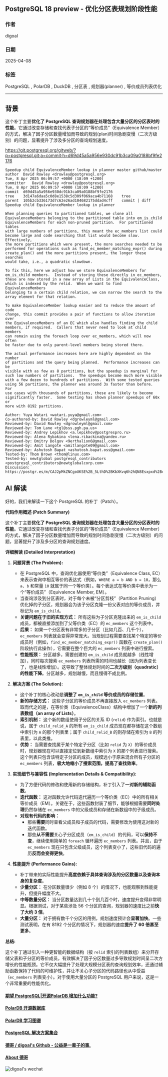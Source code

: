 ## PostgreSQL 18 preview - 优化分区表规划阶段性能  
    
### 作者    
digoal    
    
### 日期    
2025-04-08    
    
### 标签    
PostgreSQL , PolarDB , DuckDB , 分区表 , 规划器(planner) , 等价成员列表优化    
    
----    
    
## 背景    
这个补丁主要**优化了 PostgreSQL 查询规划器在处理包含大量分区的分区表时的性能**。它通过改变存储和查找代表子分区的“等价成员”（Equivalence Member）的方式，解决了因子分区数量增加而导致的规划(plan)时间急剧变慢（二次方级别）的问题，显著提升了涉及多分区的查询规划速度。  
       
https://git.postgresql.org/gitweb/?p=postgresql.git;a=commit;h=d69d45a5a956e930dc91b3ca09a0188bf9fe2176  
```    
Speedup child EquivalenceMember lookup in planner master github/master  
author	David Rowley <drowley@postgresql.org>	  
Tue, 8 Apr 2025 06:09:57 +0000 (18:09 +1200)  
committer	David Rowley <drowley@postgresql.org>	  
Tue, 8 Apr 2025 06:09:57 +0000 (18:09 +1200)  
commit	d69d45a5a956e930dc91b3ca09a0188bf9fe2176  
tree	3d147a6daa5c0d8e1538c5d309f069aca4b71168	tree  
parent	105b2cb336173d7c62e26ad104682175ddad4cff	commit | diff  
Speedup child EquivalenceMember lookup in planner  
  
When planning queries to partitioned tables, we clone all  
EquivalenceMembers belonging to the partitioned table into em_is_child  
EquivalenceMembers for each non-pruned partition.  For partitioned tables  
with large numbers of partitions, this meant the ec_members list could  
become large and code searching that list would become slow.  Effectively,  
the more partitions which were present, the more searches needed to be  
performed for operations such as find_ec_member_matching_expr() during  
create_plan() and the more partitions present, the longer these searches  
would take, i.e., a quadratic slowdown.  
  
To fix this, here we adjust how we store EquivalenceMembers for  
em_is_child members.  Instead of storing these directly in ec_members,  
these are now stored in a new array of Lists in the EquivalenceClass,  
which is indexed by the relid.  When we want to find EquivalenceMembers  
belonging to a certain child relation, we can narrow the search to the  
array element for that relation.  
  
To make EquivalenceMember lookup easier and to reduce the amount of code  
change, this commit provides a pair of functions to allow iteration over  
the EquivalenceMembers of an EC which also handles finding the child  
members, if required.  Callers that never need to look at child members  
can remain using the foreach loop over ec_members, which will now often  
be faster due to only parent-level members being stored there.  
  
The actual performance increases here are highly dependent on the number  
of partitions and the query being planned.  Performance increases can be  
visible with as few as 8 partitions, but the speedup is marginal for  
such low numbers of partitions.  The speedups become much more visible  
with a few dozen to hundreds of partitions.  With some tested queries  
using 56 partitions, the planner was around 3x faster than before.  For  
use cases with thousands of partitions, these are likely to become  
significantly faster.  Some testing has shown planner speedups of 60x or  
more with 8192 partitions.  
  
Author: Yuya Watari <watari.yuya@gmail.com>  
Co-authored-by: David Rowley <dgrowleyml@gmail.com>  
Reviewed-by: David Rowley <dgrowleyml@gmail.com>  
Reviewed-by: Tom Lane <tgl@sss.pgh.pa.us>  
Reviewed-by: Andrey Lepikhov <a.lepikhov@postgrespro.ru>  
Reviewed-by: Alena Rybakina <lena.ribackina@yandex.ru>  
Reviewed-by: Dmitry Dolgov <9erthalion6@gmail.com>  
Reviewed-by: Amit Langote <amitlangote09@gmail.com>  
Reviewed-by: Ashutosh Bapat <ashutosh.bapat.oss@gmail.com>  
Tested-by: Thom Brown <thom@linux.com>  
Tested-by: newtglobal postgresql_contributors <postgresql_contributors@newtglobalcorp.com>  
Discussion: https://postgr.es/m/CAJ2pMkZNCgoUKSE%2B_5LthD%2BKbXKvq6h2hQN8Esxpxd%2Bcxmgomg%40mail.gmail.com  
```    
    
## AI 解读    
好的，我们来解读一下这个 PostgreSQL 的补丁（Patch）。  
  
**代码作用概述 (Patch Summary)**  
  
这个补丁主要**优化了 PostgreSQL 查询规划器在处理包含大量分区的分区表时的性能**。它通过改变存储和查找代表子分区的“等价成员”（Equivalence Member）的方式，解决了因子分区数量增加而导致的规划时间急剧变慢（二次方级别）的问题，显著提升了涉及多分区的查询规划速度。  
  
**详细解读 (Detailed Interpretation)**  
  
1.  **问题背景 (The Problem):**  
    *   在 PostgreSQL 中，查询优化器使用“等价类”（Equivalence Class, EC）来表示查询中相互等价的表达式（例如，`WHERE a = b AND b = 10`，那么 `a`、`b` 和常量 `10` 就属于同一个等价类）。每个表达式在等价类中表示为一个“等价成员”（Equivalence Member, EM）。  
    *   当查询涉及到分区表时，对于每个未被“分区剪枝”（Partition Pruning）优化掉的子分区，规划器会为该子分区克隆一份父表对应的等价成员，并标记为 `em_is_child`。  
    *   **关键问题在于旧的实现方式：** 所有这些为子分区克隆出来的 `em_is_child` 成员，都被直接添加到了父等价类（EC）的 `ec_members` 这个列表中。  
    *   **后果：** 如果一个分区表有非常多的子分区（比如几百、几千个），`ec_members` 列表就会变得异常庞大。当规划过程需要查找某个特定的等价成员时（例如，`find_ec_member_matching_expr()` 函数在 `create_plan()` 阶段执行此操作），它需要在整个巨大的 `ec_members` 列表中进行搜索。  
    *   **性能瓶颈：** 分区越多，需要创建的 `em_is_child` 成员就越多（线性增加），同时每次搜索 `ec_members` 列表所需的时间也越长（因为列表变长了，也是线性增加）。这导致了整体规划时间的**二次方级别（quadratic）的性能下降**。分区越多，规划越慢，而且慢得不成比例。  
  
2.  **解决方案 (The Solution):**  
    *   这个补丁的核心改动是**调整了 `em_is_child` 等价成员的存储位置**。  
    *   **新的存储方式：** 这些子分区的等价成员不再直接放入 `ec_members` 列表。取而代之的是，在等价类（EquivalenceClass）结构中增加了一个**新的列表数组（an array of Lists）**。  
    *   **索引机制：** 这个新的数组使用子分区的关系 ID (`relid`) 作为索引。也就是说，属于 `child_relid_A` 的所有 `em_is_child` 成员现在都存储在这个数组中索引为 `A` 的那个列表里；属于 `child_relid_B` 的则存储在索引为 `B` 的列表里，以此类推。  
    *   **优势：** 当需要查找属于某个特定子分区（比如 `relid` 为 `X`）的等价成员时，规划器现在可以直接定位到新数组中索引为 `X` 的那个列表进行搜索。这个列表只包含该特定子分区的成员，规模远小于原来混合所有子分区的 `ec_members` 列表，**极大地缩小了搜索范围，提高了查找效率**。  
  
3.  **实现细节与兼容性 (Implementation Details & Compatibility):**  
    *   为了方便代码的修改和使用新的存储结构，补丁引入了**一对新的辅助函数**。  
    *   **迭代函数：** 这对函数允许代码迭代遍历一个等价类（EC）中的所有相关等价成员（EM）。关键在于，这些函数封装了细节，能够根据需要**同时处理**仍然存储在 `ec_members` 中的父级成员和存储在新数组中的子级成员。  
    *   **对现有代码的影响：**  
        *   那些**需要**同时查看父成员和子成员的代码，需要修改为使用这对新的迭代函数。  
        *   那些**从不需要**关心子分区成员（`em_is_child`）的代码，可以**保持不变**，继续使用简单的 `foreach` 循环遍历 `ec_members` 列表。并且，由于 `ec_members` 现在只包含父级成员，这个列表变小了，这些旧代码的遍历**反而会变得更快**。  
  
4.  **性能提升 (Performance Gains):**  
    *   补丁带来的实际性能提升**高度依赖于具体查询涉及的分区数量以及查询本身的复杂度**。  
    *   **少量分区：** 在分区数量很少（例如 8 个）的情况下，也能观察到性能提升，但提升幅度不大。  
    *   **中等数量分区：** 当分区数量达到几十个到几百个时，速度提升变得非常明显。根据测试，对于某些涉及 56 个分区的查询，规划器的速度比之前**快了大约 3 倍**。  
    *   **大量分区：** 对于拥有数千个分区的用例，规划速度预计会**显著加快**。一些测试表明，在有 8192 个分区的情况下，规划器的速度**提升了 60 倍甚至更多**。  
  
**总结:**  
  
这个补丁通过引入一种更智能的数据结构（按 `relid` 索引的列表数组）来分开存储父表和子分区的等价成员，有效解决了因子分区数量过多导致规划时间呈二次方增长的性能瓶颈。它不仅大幅提升了处理大规模分区表的查询规划效率，还通过辅助函数保持了代码的可维护性，并让不关心子分区的代码路径也从中受益（`ec_members` 列表变小）。对于使用大量分区的 PostgreSQL 用户来说，这是一个非常重要的性能优化。  
    
  
#### [期望 PostgreSQL|开源PolarDB 增加什么功能?](https://github.com/digoal/blog/issues/76 "269ac3d1c492e938c0191101c7238216")
  
  
#### [PolarDB 开源数据库](https://openpolardb.com/home "57258f76c37864c6e6d23383d05714ea")
  
  
#### [PolarDB 学习图谱](https://www.aliyun.com/database/openpolardb/activity "8642f60e04ed0c814bf9cb9677976bd4")
  
  
#### [PostgreSQL 解决方案集合](../201706/20170601_02.md "40cff096e9ed7122c512b35d8561d9c8")
  
  
#### [德哥 / digoal's Github - 公益是一辈子的事.](https://github.com/digoal/blog/blob/master/README.md "22709685feb7cab07d30f30387f0a9ae")
  
  
#### [About 德哥](https://github.com/digoal/blog/blob/master/me/readme.md "a37735981e7704886ffd590565582dd0")
  
  
![digoal's wechat](../pic/digoal_weixin.jpg "f7ad92eeba24523fd47a6e1a0e691b59")
  
